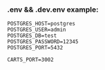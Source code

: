 ### .env && .dev.env example:

```
POSTGRES_HOST=postgres
POSTGRES_USER=admin
POSTGRES_DB=test
POSTGRES_PASSWORD=12345
POSTGRES_PORT=5432

CARTS_PORT=3002
```
